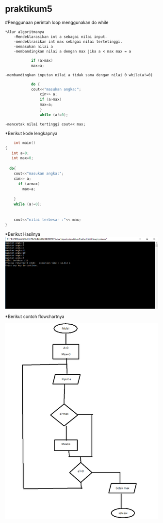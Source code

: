 # praktikum5
 #Penggunaan perintah loop menggunakan do while

```
*Alur algoritmanya
	-Mendeklarasikan int a sebagai nilai input.
	-mendeklrasikan int max sebagai nilai tertetinggi.
	-memasukan nilai a
	-membandingkan nilai a dengan max jika a < max max = a
```
		
```c++
			if (a>max)
			max=a;
```
	-membandingkan inputan nilai a tidak sama dengan nilai 0 while(a!=0)

```c++
			do {
			cout<<"masukan angka:";
    			cin>> a;
      			if (a>max)
        		max=a;
			    }
    			while (a!=0);
```
	-mencetak nilai tertinggi cout<< max;

*Berikut kode lengkapnya
```c++
	int main()
{
   int a=0;
   int max=0;

  do{
    cout<<"masukan angka:";
    cin>> a;
      if (a>max)
        max=a;

    }
    while (a!=0);


    cout<<"nilai terbesar :"<< max;
}

```

*Berikut Hasilnya
![img](https://raw.githubusercontent.com/aseps12/praktikum5/master/hasil.png)

*Berikut contoh flowchartnya

![img](https://raw.githubusercontent.com/aseps12/praktikum5/master/flowchart.png)

